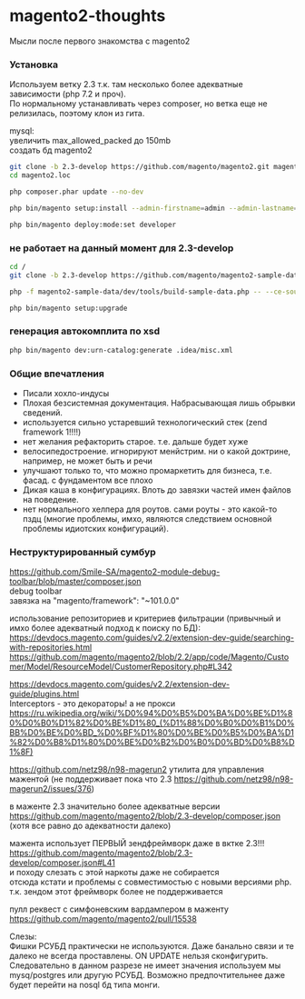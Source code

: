 # magento2-thoughts
Мысли после первого знакомства с magento2

### Установка

Используем ветку 2.3 т.к. там несколько более адекватные зависимости (php 7.2 и проч).  
По нормальному устанавливать через composer, но ветка еще не релизилась, поэтому клон из гита.  

mysql:  
увеличить max_allowed_packed до 150mb  
создать бд magento2  

```bash
git clone -b 2.3-develop https://github.com/magento/magento2.git magento2.loc
cd magento2.loc

php composer.phar update --no-dev

php bin/magento setup:install --admin-firstname=admin --admin-lastname=admin --admin-email=email@admin.admin --admin-user=admin --admin-password=admin123 --cleanup-database --base-url=http://magento2.loc/ --db-host=localhost --db-name=magento2 --db-user=root --db-password=

php bin/magento deploy:mode:set developer
```

### не работает на данный момент для 2.3-develop
```bash
cd /
git clone -b 2.3-develop https://github.com/magento/magento2-sample-data.git magento2-sample-data

php -f magento2-sample-data/dev/tools/build-sample-data.php -- --ce-source="s:\OpenServer\domains\magento2.loc"

php bin/magento setup:upgrade
```

### генерация автокомплита по xsd
```bash
php bin/magento dev:urn-catalog:generate .idea/misc.xml
```


### Общие впечатления
- Писали хохло-индусы
- Плохая безсистемная документация. Набрасывающая лишь обрывки сведений.
- используется сильно устаревший технологический стек (zend framework 1!!!!)
- нет желания рефакторить старое. т.е. дальше будет хуже
- велосипедостроение. игнорируют менйстрим. ни о какой доктрине, например, не может быть и речи
- улучшают только то, что можно промаркетить для бизнеса, т.е. фасад. с фундаментом все плохо
- Дикая каша в конфигурациях. Влоть до завязки частей имен файлов на поведение.
- нет нормального хелпера для роутов. сами роуты - это какой-то пздц (многие проблемы, имхо, являются следствием основной проблемы идиотских конфигураций).


### Неструктурированный сумбур

https://github.com/Smile-SA/magento2-module-debug-toolbar/blob/master/composer.json  
debug toolbar  
завязка на "magento/framework": "~101.0.0"  

использование репозиториев и критериев фильтрации (привычный и имхо более адекватный подход к поиску по БД):  
https://devdocs.magento.com/guides/v2.2/extension-dev-guide/searching-with-repositories.html  
https://github.com/magento/magento2/blob/2.2/app/code/Magento/Customer/Model/ResourceModel/CustomerRepository.php#L342  

https://devdocs.magento.com/guides/v2.2/extension-dev-guide/plugins.html  
Interceptors - это декораторы! а не прокси https://ru.wikipedia.org/wiki/%D0%94%D0%B5%D0%BA%D0%BE%D1%80%D0%B0%D1%82%D0%BE%D1%80_(%D1%88%D0%B0%D0%B1%D0%BB%D0%BE%D0%BD_%D0%BF%D1%80%D0%BE%D0%B5%D0%BA%D1%82%D0%B8%D1%80%D0%BE%D0%B2%D0%B0%D0%BD%D0%B8%D1%8F)  

https://github.com/netz98/n98-magerun2 утилита для управления мажентой (не поддерживает пока что 2.3 https://github.com/netz98/n98-magerun2/issues/376)  

в маженте 2.3 значительно более адекватные версии https://github.com/magento/magento2/blob/2.3-develop/composer.json (хотя все равно до адекватности далеко)  


мажента использует ПЕРВЫЙ зендфреймворк даже в вктке 2.3!!! https://github.com/magento/magento2/blob/2.3-develop/composer.json#L41  
и походу слезать с этой наркоты даже не собирается  
отсюда кстати и проблемы с совместимостью с новыми версиями php. т.к. зендом этот фреймворк более не поддерживается  


пулл реквест с симфоневским вардампером в маженту https://github.com/magento/magento2/pull/15538  

Слезы:  
Фишки РСУБД практически не используются. Даже банально связи и те далеко не всегда проставлены. ON UPDATE нельзя сконфигурить.  
Следовательно в данном разрезе не имеет значения используем мы mysq/postgres или другую РСУБД. Возможно предпочтительнее даже будет перейти на nosql бд типа монги.  

